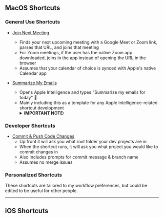 ## MacOS Shortcuts
### General Use Shortcuts
- [Join Next Meeting](https://www.icloud.com/shortcuts/43b64d87b7dc4523ae9a86995eee02e4)
    - Finds your next upcoming meeting with a Google Meet or Zoom link, parses that URL, and joins that meeting
    - For Zoom meetings, if the user has the native Zoom app downloaded, joins in the app instead of opening the URL in the browser
    - Assumes that your calendar of choice is synced with Apple's native Calendar app
- [Summarize My Emails](https://www.icloud.com/shortcuts/774a665fff894c9ba3e2309c33fcd7a8)
    - Opens Apple Intelligence and types "Summarize my emails for today" 🤪
    - Mainly including this as a template for any Apple Intelligence-related shortcut development    <details><summary><b>IMPORTANT NOTE:</b></summary>
      So AppleScript does not support keystrokes for the Function and Command keys, which means that you can't replicate the default "Command+Command" shortcut for opening Apple Intelligence.
      <br/>To make this script work, I updated the Keyboard Shortcut under System Settings -> Apple Intelligence & Siri -> Siri Requests to Option⌥ + S.
      If you set your shortcut to something else, you will need to update the AppleScript for this shortcut.
      <img width="565" alt="Screenshot 2025-02-03 at 9 01 39 PM" src="https://github.com/user-attachments/assets/c29db7c9-0d04-45d3-9f0e-2bc97ea57fba" />

  </details>

### Developer Shortcuts
- [Commit & Push Code Changes](https://www.icloud.com/shortcuts/5db00b1cd17d41969306f50b784b2879)
     - Up front it will ask you what root folder your dev projects are in
     - When the shortcut runs, it will ask you what project you would like to commit changes in
     - Also includes prompts for commit message & branch name
     - Assumes no merge issues
  
### Personalized Shortcuts
These shortcuts are tailored to my workflow preferences, but could be edited to be useful for other people.

---

## iOS Shortcuts
